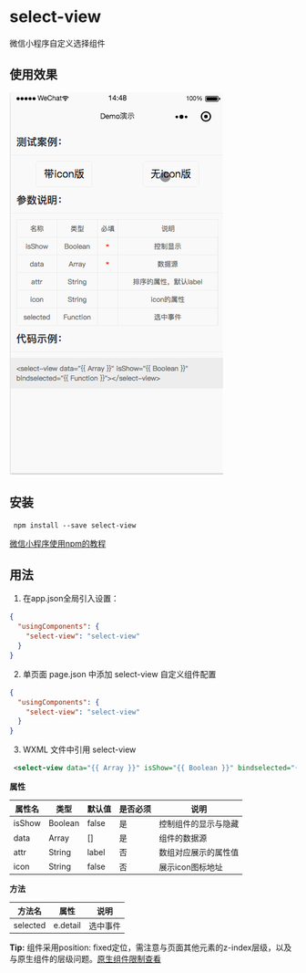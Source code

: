 # select-view

微信小程序自定义选择组件


## 使用效果
![select-view](https://github.com/nobitas/select-view/blob/master/tools/images/gif.gif?raw=true)

## 安装

```
 npm install --save select-view
```

[微信小程序使用npm的教程](https://developers.weixin.qq.com/miniprogram/dev/devtools/npm.html)

## 用法

1. 在app.json全局引入设置：
```json
{
  "usingComponents": {
    "select-view": "select-view"
  }
}
```

2. 单页面 page.json 中添加 select-view 自定义组件配置

```json
{
  "usingComponents": {
    "select-view": "select-view"
  }
}
```
3. WXML 文件中引用 select-view

``` xml
 <select-view data="{{ Array }}" isShow="{{ Boolean }}" bindselected="{{ Function }}"></select-view> 
```
**属性**

| 属性名                  | 类型        | 默认值     | 是否必须        | 说明                                              |
|------------------------|------------|-----------|----------------|---------------------------------------------------|
| isShow                 | Boolean    | false     | 是             | 控制组件的显示与隐藏                                 |
| data                   | Array      | []        | 是             | 组件的数据源                                        |
| attr                   | String     | label     | 否             | 数组对应展示的属性值                                 |
| icon                   | String     | false     | 否             | 展示icon图标地址                                   |
  
  


**方法**

| 方法名                  | 属性        | 说明       |
|------------------------|------------|-----------|
| selected               | e.detail   | 选中事件    |  
  
  
**Tip:** 组件采用position: fixed定位，需注意与页面其他元素的z-index层级，以及与原生组件的层级问题。[原生组件限制查看](https://developers.weixin.qq.com/miniprogram/dev/component/native-component.html)
